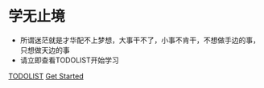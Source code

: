 # 学无止境

- 所谓迷茫就是才华配不上梦想，大事干不了，小事不肯干，不想做手边的事，只想做天边的事
- 请立即查看TODOLIST开始学习

[TODOLIST](TODO/README.md)
[Get Started](README.md)

